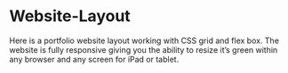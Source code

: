# Website-Layout
Here is a portfolio website layout working with CSS grid and flex box. The website is fully responsive giving you the ability to resize it’s green within any browser and any screen for iPad or tablet.
